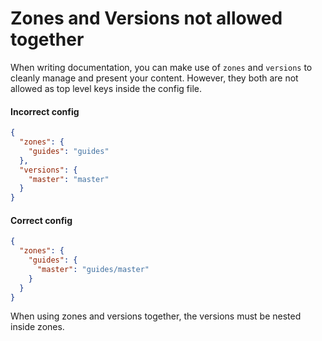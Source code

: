 # Zones and Versions not allowed together

When writing documentation, you can make use of `zones` and `versions` to cleanly manage and present your content. However, they both are not allowed as top level keys inside the config file.

#### Incorrect config
```json
{
  "zones": {
    "guides": "guides"
  },
  "versions": {
    "master": "master"
  }
}
```

#### Correct config
```json
{
  "zones": {
    "guides": {
      "master": "guides/master"
    }
  }
}
```

When using zones and versions together, the versions must be nested inside zones. 
